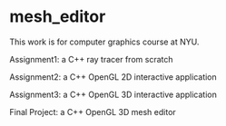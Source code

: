# mesh_editor
This work is for computer graphics course at NYU. 

Assignment1: a C++ ray tracer from scratch 

Assignment2: a C++ OpenGL 2D interactive application 

Assignment3: a C++ OpenGL 3D interactive application 

Final Project: a C++ OpenGL 3D mesh editor 
